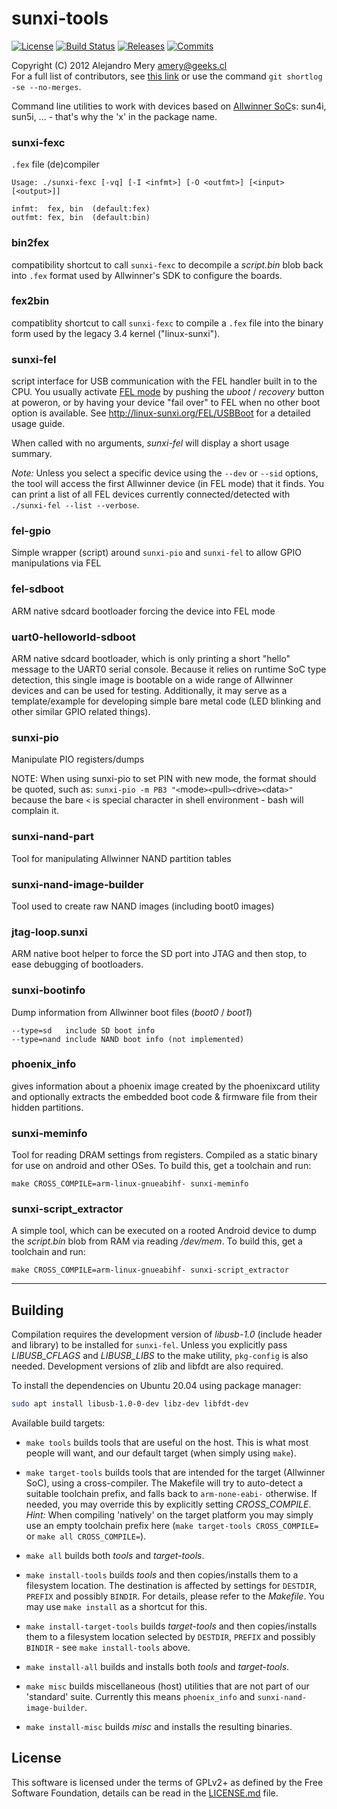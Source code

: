 # sunxi-tools
[![License](http://img.shields.io/badge/License-GPL-green.svg)](LICENSE.md)
[![Build Status](https://travis-ci.org/linux-sunxi/sunxi-tools.svg?branch=master)](https://travis-ci.org/linux-sunxi/sunxi-tools)
[![Releases](https://img.shields.io/github/release/linux-sunxi/sunxi-tools.svg)](https://github.com/linux-sunxi/sunxi-tools/releases)
[![Commits](https://img.shields.io/github/commits-since/linux-sunxi/sunxi-tools/v1.4.svg)](https://github.com/linux-sunxi/sunxi-tools/compare/v1.4...master)

Copyright (C) 2012  Alejandro Mery <amery@geeks.cl>
<br>For a full list of contributors, see
[this link](https://github.com/linux-sunxi/sunxi-tools/contributors)
or use the command `git shortlog -se --no-merges`.

Command line utilities to work with devices based on [Allwinner SoC]s:
sun4i, sun5i, ... - that's why the 'x' in the package name.

### sunxi-fexc
`.fex` file (de)compiler

	Usage: ./sunxi-fexc [-vq] [-I <infmt>] [-O <outfmt>] [<input> [<output>]]

	infmt:  fex, bin  (default:fex)
	outfmt: fex, bin  (default:bin)

### bin2fex
compatibility shortcut to call `sunxi-fexc` to decompile a _script.bin_
blob back into `.fex` format used by Allwinner's SDK to configure
the boards.

### fex2bin
compatiblity shortcut to call `sunxi-fexc` to compile a `.fex` file
into the binary form used by the legacy 3.4 kernel ("linux-sunxi").

### sunxi-fel
script interface for USB communication with the FEL handler built in to
the CPU. You usually activate [FEL mode] by pushing the _uboot_ / _recovery_
button at poweron, or by having your device "fail over" to FEL when no other
boot option is available. See http://linux-sunxi.org/FEL/USBBoot for a detailed
usage guide.

When called with no arguments, _sunxi-fel_ will display a short usage summary.

_Note:_ Unless you select a specific device using the `--dev` or `--sid`
options, the tool will access the first Allwinner device (in FEL mode) that it
finds. You can print a list of all FEL devices currently connected/detected
with `./sunxi-fel --list --verbose`.

### fel-gpio
Simple wrapper (script) around `sunxi-pio` and `sunxi-fel`
to allow GPIO manipulations via FEL

### fel-sdboot
ARM native sdcard bootloader forcing the device into FEL mode

### uart0-helloworld-sdboot
ARM native sdcard bootloader, which is only printing a short "hello"
message to the UART0 serial console. Because it relies on runtime
SoC type detection, this single image is bootable on a wide range of
Allwinner devices and can be used for testing. Additionally, it may
serve as a template/example for developing simple bare metal code
(LED blinking and other similar GPIO related things).

### sunxi-pio
Manipulate PIO registers/dumps

NOTE: When using sunxi-pio to set PIN with new mode, the format should be quoted, such as:
`sunxi-pio -m PB3 "<`mode`><`pull`><`drive`><`data`>"`
because the bare `<` is special character in shell environment - bash will complain it.

### sunxi-nand-part
Tool for manipulating Allwinner NAND partition tables

### sunxi-nand-image-builder
Tool used to create raw NAND images (including boot0 images)

### jtag-loop.sunxi
ARM native boot helper to force the SD port into JTAG and then stop,
to ease debugging of bootloaders.

### sunxi-bootinfo
Dump information from Allwinner boot files (_boot0_ / _boot1_)

	--type=sd	include SD boot info
	--type=nand	include NAND boot info (not implemented)

### phoenix_info
gives information about a phoenix image created by the
phoenixcard utility and optionally extracts the embedded boot
code & firmware file from their hidden partitions.

### sunxi-meminfo
Tool for reading DRAM settings from registers. Compiled as a
static binary for use on android and other OSes.
To build this, get a toolchain and run:

	make CROSS_COMPILE=arm-linux-gnueabihf- sunxi-meminfo

### sunxi-script_extractor
A simple tool, which can be executed on a rooted Android device
to dump the _script.bin_ blob from RAM via reading _/dev/mem_.
To build this, get a toolchain and run:

	make CROSS_COMPILE=arm-linux-gnueabihf- sunxi-script_extractor
---

## Building

Compilation requires the development version of *libusb-1.0* (include header
and library) to be installed for `sunxi-fel`. Unless you explicitly pass
*LIBUSB_CFLAGS* and *LIBUSB_LIBS* to the make utility, `pkg-config` is also
needed. Development versions of zlib and libfdt are also required.

To install the dependencies on Ubuntu 20.04 using package manager:

```bash
sudo apt install libusb-1.0-0-dev libz-dev libfdt-dev
```

Available build targets:

* `make tools`
builds tools that are useful on the host. This is what most people will want,
and our default target (when simply using `make`).

* `make target-tools`
builds tools that are intended for the target (Allwinner SoC), using a
cross-compiler. The Makefile will try to auto-detect a suitable toolchain
prefix, and falls back to `arm-none-eabi-` otherwise.
If needed, you may override this by explicitly setting *CROSS_COMPILE*.
<br>_Hint:_ When compiling 'natively' on the target platform you may
simply use an empty toolchain prefix here (`make target-tools CROSS_COMPILE=`
or `make all CROSS_COMPILE=`).

* `make all`
builds both *tools* and *target-tools*.

* `make install-tools`
builds *tools* and then copies/installs them to a filesystem location. The
destination is affected by settings for `DESTDIR`, `PREFIX` and possibly
`BINDIR`. For details, please refer to the *Makefile*.
You may use `make install` as a shortcut for this.

* `make install-target-tools`
builds *target-tools* and then copies/installs them to a filesystem location
selected by `DESTDIR`, `PREFIX` and possibly `BINDIR` - see `make install-tools`
above.

* `make install-all`
builds and installs both *tools* and *target-tools*.

* `make misc`
builds miscellaneous (host) utilities that are not part of our 'standard' suite.
Currently this means `phoenix_info` and `sunxi-nand-image-builder`.

* `make install-misc`
builds *misc* and installs the resulting binaries.

## License
This software is licensed under the terms of GPLv2+ as defined by the
Free Software Foundation, details can be read in the [LICENSE.md](LICENSE.md)
file.

[allwinner soc]: http://linux-sunxi.org/Allwinner_SoC_Family
[fel mode]: http://linux-sunxi.org/FEL
